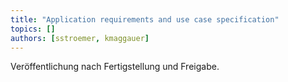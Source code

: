 ```yaml
---
title: "Application requirements and use case specification"
topics: []
authors: [sstroemer, kmaggauer]
---
```


Veröffentlichung nach Fertigstellung und Freigabe.
